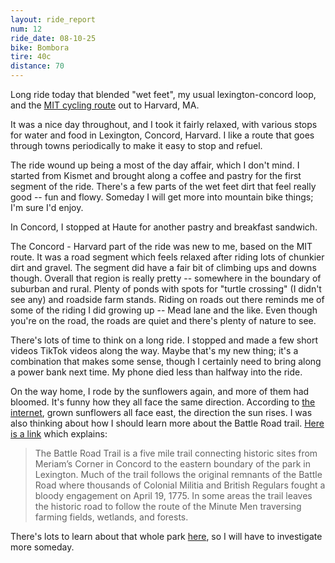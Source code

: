 ```yaml
---
layout: ride_report
num: 12
ride_date: 08-10-25
bike: Bombora
tire: 40c
distance: 70
---
```


Long ride today that blended "wet feet", my usual lexington-concord loop, and the [MIT cycling route](https://cycling.mit.edu/routes/) out to Harvard, MA. 

It was a nice day throughout, and I took it fairly relaxed, with various stops for water and food in Lexington, Concord, Harvard. I like a route that goes through towns periodically to make it easy to stop and refuel. 

The ride wound up being a most of the day affair, which I don't mind. I started from Kismet and brought along a coffee and pastry for the first segment of the ride. There's a few parts of the wet feet dirt that feel really good -- fun and flowy. Someday I will get more into mountain bike things; I'm sure I'd enjoy.  

In Concord, I stopped at Haute for another pastry and breakfast sandwich. 

The Concord - Harvard part of the ride was new to me, based on the MIT route. It was a road segment which feels relaxed after riding lots of chunkier dirt and gravel. The segment did have a fair bit of climbing ups and downs though. Overall that region is really pretty -- somewhere in the boundary of suburban and rural. Plenty of ponds with spots for "turtle crossing" (I didn't see any) and roadside farm stands. Riding on roads out there reminds me of some of the riding I did growing up -- Mead lane and the like. Even though you're on the road, the roads are quiet and there's plenty of nature to see. 

There's lots of time to think on a long ride. I stopped and made a few short videos TikTok videos along the way. Maybe that's my new thing; it's a combination that makes some sense, though I certainly need to bring along a power bank next time. My phone died less than halfway into the ride.

On the way home, I rode by the sunflowers again, and more of them had bloomed. It's funny how they all face the same direction. According to [the internet](https://www.ucdavis.edu/curiosity/news/why-sunflowers-face-east), grown sunflowers all face east, the direction the sun rises. I was also thinking about how I should learn more about the Battle Road trail. [Here is a link](https://www.nps.gov/mima/planyourvisit/the-battle-road-trail.htm) which explains: 

> The Battle Road Trail is a five mile trail connecting historic sites from Meriam’s Corner in Concord to the eastern boundary of the park in Lexington. Much of the trail follows the original remnants of the Battle Road where thousands of Colonial Militia and British Regulars fought a bloody engagement on April 19, 1775. In some areas the trail leaves the historic road to follow the route of the Minute Men traversing farming fields, wetlands, and forests.

There's lots to learn about that whole park [here](https://www.nps.gov/mima/index.htm), so I will have to investigate more someday. 

